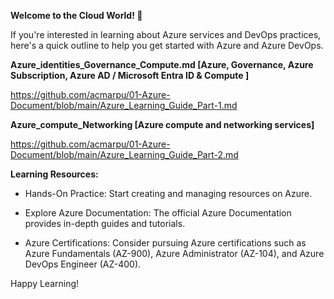 **Welcome to the Cloud World! 🚀**

If you're interested in learning about Azure services and DevOps practices, here's a quick outline to help you get started with Azure and Azure DevOps.

**Azure_identities_Governance_Compute.md [Azure, Governance, Azure Subscription, Azure AD / Microsoft Entra ID & Compute ]** 

https://github.com/acmarpu/01-Azure-Document/blob/main/Azure_Learning_Guide_Part-1.md


**Azure_compute_Networking [Azure compute and networking services]**

https://github.com/acmarpu/01-Azure-Document/blob/main/Azure_Learning_Guide_Part-2.md






**Learning Resources:**

* Hands-On Practice: Start creating and managing resources on Azure.

* Explore Azure Documentation: The official Azure Documentation provides in-depth guides and tutorials.

* Azure Certifications: Consider pursuing Azure certifications such as Azure Fundamentals (AZ-900), Azure Administrator (AZ-104), and Azure DevOps Engineer (AZ-400).




Happy Learning!
